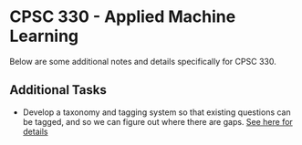 # CPSC 330 - Applied Machine Learning

Below are some additional notes and details specifically for CPSC 330.

## Additional Tasks

- Develop a taxonomy and tagging system so that existing questions can be tagged, and so we can figure out where there are gaps. [See here for details](https://firas.moosvi.com/oer/physics_bank/files/home.html#questions-by-topics)
